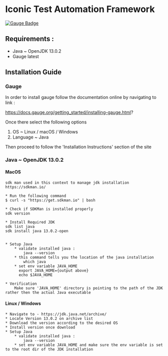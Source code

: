 
# Iconic Test Automation Framework

[![Gauge Badge](https://gauge.org/Gauge_Badge.svg)](https://gauge.org)

## Requirements :
* Java ~ OpenJDK 13.0.2
* Gauge latest

## Installation Guide
### Gauge
In order to install gauge follow the documentation online by navigating to link :  

https://docs.gauge.org/getting_started/installing-gauge.html?

Once there select the following options

1. OS ~ Linux / macOS / Windows
2. Language ~ Java

Then proceed to follow the 'Installation Instructions' section of the site

### Java ~ OpenJDK 13.0.2

#### MacOS
```
sdk man used in this context to manage jdk installation
https://sdkman.io/

* Run the following command
$ curl -s "https://get.sdkman.io" | bash

* Check if SDKMan is installed properly
sdk version

* Install Required JDK
sdk list java
sdk install java 13.0.2-open


* Setup Java
    * validate installed java :
        java --version
    * this command tells you the location of the java installation   
        which java       
    * set env variable JAVA_HOME
      export JAVA_HOME={output above}
      echo $JAVA_HOME
      
* Verification
    Make sure 'JAVA_HOME' directory is pointing to the path of the JDK rather then the actual Java executable
```  
#### Linux / Windows
```
* Navigate to - https://jdk.java.net/archive/
* Locate Version 13.0.2 on archive list
* Download the version according to the desired OS
* Install version once download
* Setup Java
    * validate installed java :
        java --version      
    * set env variable JAVA_HOME and make sure the env variable is set to the root dir of the JDK installation
```



